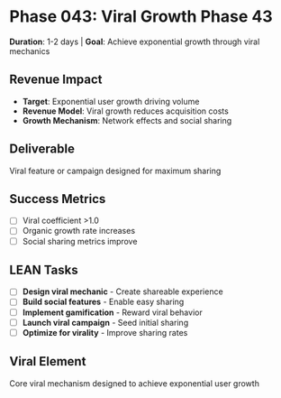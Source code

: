 # Phase 043: Viral Growth Phase 43
**Duration**: 1-2 days | **Goal**: Achieve exponential growth through viral mechanics

## Revenue Impact
- **Target**: Exponential user growth driving volume
- **Revenue Model**: Viral growth reduces acquisition costs
- **Growth Mechanism**: Network effects and social sharing

## Deliverable
Viral feature or campaign designed for maximum sharing

## Success Metrics
- [ ] Viral coefficient >1.0
- [ ] Organic growth rate increases
- [ ] Social sharing metrics improve

## LEAN Tasks
- [ ] **Design viral mechanic** - Create shareable experience
- [ ] **Build social features** - Enable easy sharing
- [ ] **Implement gamification** - Reward viral behavior
- [ ] **Launch viral campaign** - Seed initial sharing
- [ ] **Optimize for virality** - Improve sharing rates

## Viral Element
Core viral mechanism designed to achieve exponential user growth

